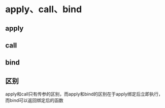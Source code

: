 # apply、call、bind

## apply

## call

## bind

## 区别

apply和call只有传参的区别，而apply和bind的区别在于apply绑定后立即执行，而bind可以返回绑定后的函数